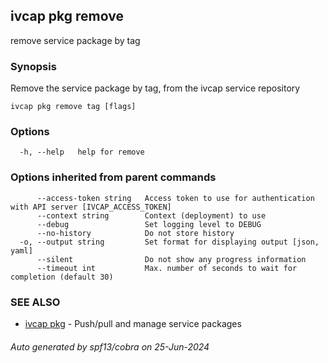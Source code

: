 ## ivcap pkg remove

remove service package by tag

### Synopsis

Remove the service package by tag, from the ivcap service repository

```
ivcap pkg remove tag [flags]
```

### Options

```
  -h, --help   help for remove
```

### Options inherited from parent commands

```
      --access-token string   Access token to use for authentication with API server [IVCAP_ACCESS_TOKEN]
      --context string        Context (deployment) to use
      --debug                 Set logging level to DEBUG
      --no-history            Do not store history
  -o, --output string         Set format for displaying output [json, yaml]
      --silent                Do not show any progress information
      --timeout int           Max. number of seconds to wait for completion (default 30)
```

### SEE ALSO

* [ivcap pkg](ivcap_pkg.md)	 - Push/pull and manage service packages 

###### Auto generated by spf13/cobra on 25-Jun-2024
